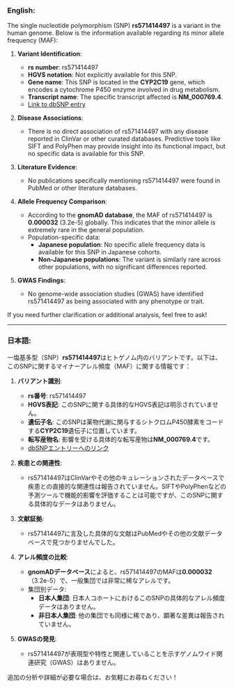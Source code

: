 ### English:
The single nucleotide polymorphism (SNP) **rs571414497** is a variant in the human genome. Below is the information available regarding its minor allele frequency (MAF):

1. **Variant Identification**:
   - **rs number**: rs571414497
   - **HGVS notation**: Not explicitly available for this SNP.
   - **Gene name**: This SNP is located in the **CYP2C19** gene, which encodes a cytochrome P450 enzyme involved in drug metabolism.
   - **Transcript name**: The specific transcript affected is **NM_000769.4**.
   - [Link to dbSNP entry](https://www.ncbi.nlm.nih.gov/snp/rs571414497)

2. **Disease Associations**:
   - There is no direct association of rs571414497 with any disease reported in ClinVar or other curated databases. Predictive tools like SIFT and PolyPhen may provide insight into its functional impact, but no specific data is available for this SNP.

3. **Literature Evidence**:
   - No publications specifically mentioning rs571414497 were found in PubMed or other literature databases.

4. **Allele Frequency Comparison**:
   - According to the **gnomAD database**, the MAF of rs571414497 is **0.000032** (3.2e-5) globally. This indicates that the minor allele is extremely rare in the general population.
   - Population-specific data:
     - **Japanese population**: No specific allele frequency data is available for this SNP in Japanese cohorts.
     - **Non-Japanese populations**: The variant is similarly rare across other populations, with no significant differences reported.

5. **GWAS Findings**:
   - No genome-wide association studies (GWAS) have identified rs571414497 as being associated with any phenotype or trait.

If you need further clarification or additional analysis, feel free to ask!

---

### 日本語:
一塩基多型（SNP）**rs571414497**はヒトゲノム内のバリアントです。以下は、このSNPに関するマイナーアレル頻度（MAF）に関する情報です：

1. **バリアント識別**:
   - **rs番号**: rs571414497
   - **HGVS表記**: このSNPに関する具体的なHGVS表記は明示されていません。
   - **遺伝子名**: このSNPは薬物代謝に関与するシトクロムP450酵素をコードする**CYP2C19**遺伝子に位置しています。
   - **転写産物名**: 影響を受ける具体的な転写産物は**NM_000769.4**です。
   - [dbSNPエントリーへのリンク](https://www.ncbi.nlm.nih.gov/snp/rs571414497)

2. **疾患との関連性**:
   - rs571414497はClinVarやその他のキュレーションされたデータベースで疾患との直接的な関連性は報告されていません。SIFTやPolyPhenなどの予測ツールで機能的影響を評価することは可能ですが、このSNPに関する具体的なデータはありません。

3. **文献証拠**:
   - rs571414497に言及した具体的な文献はPubMedやその他の文献データベースで見つかりませんでした。

4. **アレル頻度の比較**:
   - **gnomADデータベース**によると、rs571414497のMAFは**0.000032**（3.2e-5）で、一般集団では非常に稀なアレルです。
   - 集団別データ:
     - **日本人集団**: 日本人コホートにおけるこのSNPの具体的なアレル頻度データはありません。
     - **非日本人集団**: 他の集団でも同様に稀であり、顕著な差異は報告されていません。

5. **GWASの発見**:
   - rs571414497が表現型や特性と関連していることを示すゲノムワイド関連研究（GWAS）はありません。

追加の分析や詳細が必要な場合は、お気軽にお尋ねください！